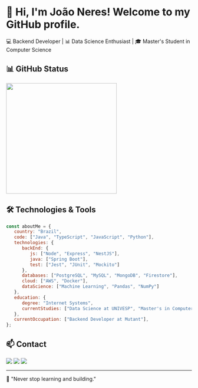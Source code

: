 # 👋 Hi, I'm João Neres! Welcome to my GitHub profile.

💻 Backend Developer | 📊 Data Science Enthusiast | 🎓 Master's Student in Computer Science

## 📊 GitHub Status
<div>
  <a href="https://github.com/joaovneres">
    <img height="300em" src="https://github-readme-stats-git-masterrstaa-rickstaa.vercel.app/api/top-langs/?username=joaovneres&show_icons=true&theme=tokyonight&hide_border=true"/>
  </a>
</div>

## 🛠️ Technologies & Tools
```javascript
const aboutMe = {
   country: "Brazil",
   code: ["Java", "TypeScript", "JavaScript", "Python"],
   technologies: {
      backEnd: {
         js: ["Node", "Express", "NestJS"],
         java: ["Spring Boot"],
         test: ["Jest", "JUnit", "Mockito"]
      },
      databases: ["PostgreSQL", "MySQL", "MongoDB", "Firestore"],
      cloud: ["AWS", "Docker"],
      dataScience: ["Machine Learning", "Pandas", "NumPy"]
   },
   education: {
      degree: "Internet Systems",
      currentStudies: ["Data Science at UNIVESP", "Master's in Computer Science at ICMC-USP"]
   },
   currentOccupation: ["Backend Developer at Mutant"],
};
```

## 📫 Contact
<div> 
  <a href="https://github.com/joaovneres" target="_blank"><img src="https://img.shields.io/badge/GitHub-100000?style=for-the-badge&logo=github&logoColor=white" target="_blank"></a> 
  <a href = "mailto:victorsousa247@gmail.com"><img src="https://img.shields.io/badge/-Gmail-%23333?style=for-the-badge&logo=gmail&logoColor=white" target="_blank"></a>
  <a href="https://www.linkedin.com/in/joaovneres/" target="_blank"><img src="https://img.shields.io/badge/-LinkedIn-%230077B5?style=for-the-badge&logo=linkedin&logoColor=white" target="_blank"></a> 
</div>
 
 ---
🚀 "Never stop learning and building."
